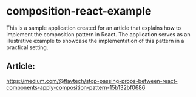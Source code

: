 # composition-react-example
This is a sample application created for an article that explains how to implement the composition pattern in React. The application serves as an illustrative example to showcase the implementation of this pattern in a practical setting.

## Article: 
https://medium.com/@flavtech/stop-passing-props-between-react-components-apply-composition-pattern-15b132bf0686
